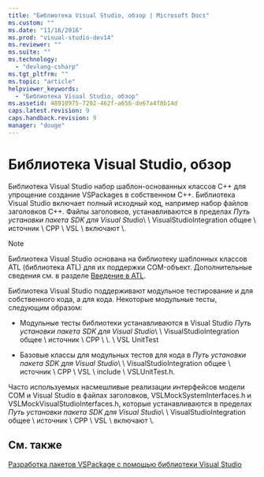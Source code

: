 ```yaml
---
title: "Библиотека Visual Studio, обзор | Microsoft Docs"
ms.custom: ""
ms.date: "11/16/2016"
ms.prod: "visual-studio-dev14"
ms.reviewer: ""
ms.suite: ""
ms.technology: 
  - "devlang-csharp"
ms.tgt_pltfrm: ""
ms.topic: "article"
helpviewer_keywords: 
  - "Библиотека Visual Studio, обзор"
ms.assetid: 48910975-7202-462f-a656-de67a4f8b14d
caps.latest.revision: 9
caps.handback.revision: 9
manager: "douge"
---
```

# Библиотека Visual Studio, обзор
Библиотека Visual Studio набор шаблон\-основанных классов C\+\+ для упрощение создание VSPackages в собственном C\+\+.  Библиотека Visual Studio включает полный исходный код, например набор файлов заголовков C\+\+.  Файлы заголовков, устанавливаются в пределах *Путь установки пакета SDK для Visual Studio*\\ \\ VisualStudioIntegration общее \\ источник \\ CPP \\ VSL \\ включают \\.  
  
> [!NOTE]
>  Библиотека Visual Studio основана на библиотеку шаблонных классов ATL \(библиотека ATL\) для их поддержки COM\-объект.  Дополнительные сведения см. в разделе [Введение в ATL](../Topic/Introduction%20to%20ATL.md).  
  
 Библиотека Visual Studio поддерживают модульное тестирование и для собственного кода, а для кода.  Некоторые модульные тесты, следующим образом:  
  
-   Модульные тесты библиотеки устанавливаются в Visual Studio *Путь установки пакета SDK для Visual Studio*\\ \\ VisualStudioIntegration общее \\ источник \\ CPP \\ \\. \\ VSL UnitTest  
  
-   Базовые классы для модульных тестов для кода в *Путь установки пакета SDK для Visual Studio*\\ \\ VisualStudioIntegration общее \\ источник \\ CPP \\ VSL \\ include \\ VSLUnitTest.h.  
  
 Часто используемых насмешливые реализации интерфейсов модели COM и Visual Studio в файлах заголовков, VSLMockSystemInterfaces.h и VSLMockVisualStudioInterfaces.h, которые устанавливаются в пределах *Путь установки пакета SDK для Visual Studio*\\ \\ VisualStudioIntegration общее \\ источник \\ CPP \\ VSL \\ включают \\.  
  
## См. также  
 [Разработка пакетов VSPackage с помощью библиотеки Visual Studio](../misc/developing-vspackages-by-using-the-visual-studio-library.md)